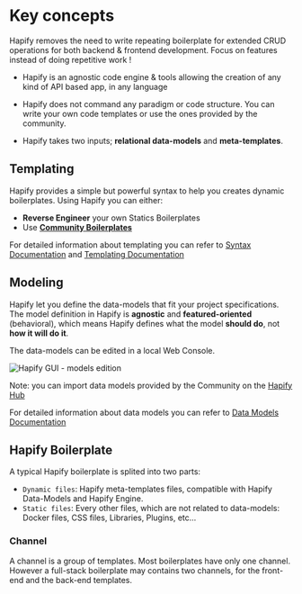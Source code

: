 # Key concepts

Hapify removes the need to write repeating boilerplate for extended CRUD operations for both backend & frontend development. Focus on features instead of doing repetitive work !

- Hapify is an agnostic code engine & tools allowing the creation of any kind of API based app, in any language

- Hapify does not command any paradigm or code structure. You can write your own code templates or use the ones provided by the community.

- Hapify takes two inputs; **relational data-models** and **meta-templates**.


## Templating

Hapify provides a simple but powerful syntax to help you creates dynamic boilerplates.
Using Hapify you can either:

- **Reverse Engineer** your own Statics Boilerplates
- Use **[Community Boilerplates](https://hub.hapify.io/)**

For detailed information about templating you can refer to [Syntax Documentation](templating/hapify) and [Templating Documentation](templating/javascript) 


## Modeling 

Hapify let you define the data-models that fit your project specifications. The model definition in Hapify is **agnostic** and **featured-oriented** (behavioral), which means Hapify defines what the model **should do**, not **how it will do it**.


The data-models can be edited in a local Web Console.

![Hapify GUI - models edition](assets/gui-models.png 'Models Edition')

Note: you can import data models provided by the Community on the [Hapify Hub](https://hub.hapify.io/)

For detailed information about data models you can refer to [Data Models Documentation](concpets/models) 



## Hapify Boilerplate

A typical Hapify boilerplate is splited into two parts: 

- `Dynamic files`: Hapify meta-templates files, compatible with Hapify Data-Models and Hapify Engine.
- `Static files`: Every other files, which are not related to data-models: Docker files, CSS files, Libraries, Plugins, etc...


### Channel

A channel is a group of templates. Most boilerplates have only one channel. However a full-stack boilerplate may contains two channels, for the front-end and the back-end templates.
